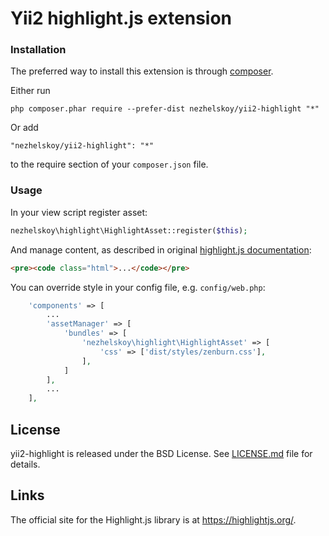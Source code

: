 # Yii2 highlight.js extension

### Installation

The preferred way to install this extension is through [composer](https://getcomposer.org/).

Either run

~~~
php composer.phar require --prefer-dist nezhelskoy/yii2-highlight "*"
~~~

Or add

~~~
"nezhelskoy/yii2-highlight": "*"
~~~

to the require section of your `composer.json` file.

### Usage

In your view script register asset:

~~~php
nezhelskoy\highlight\HighlightAsset::register($this);
~~~

And manage content, as described in original [highlight.js documentation](https://highlightjs.org/usage/):

~~~html
<pre><code class="html">...</code></pre>
~~~

You can override style in your config file, e.g. `config/web.php`:

~~~php
    'components' => [
        ...
        'assetManager' => [
            'bundles' => [
                'nezhelskoy\highlight\HighlightAsset' => [
                    'css' => ['dist/styles/zenburn.css'],
                ],
            ]
        ],
        ...
    ],
~~~

## License

yii2-highlight is released under the BSD License. See [LICENSE.md](https://github.com/nezhelskoy/yii2-highlight/blob/master/LICENSE.md) file for
details.

## Links

The official site for the Highlight.js library is at <https://highlightjs.org/>.
